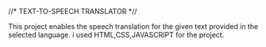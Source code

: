 //*  TEXT-TO-SPEECH TRANSLATOR  *//

This project enables the speech translation for the given text provided in the selected language. i used HTML,CSS,JAVASCRIPT for the project.
